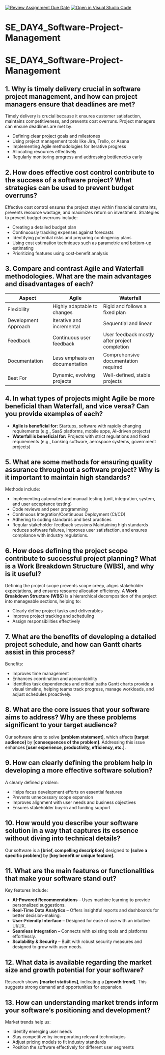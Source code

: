 [![Review Assignment Due Date](https://classroom.github.com/assets/deadline-readme-button-22041afd0340ce965d47ae6ef1cefeee28c7c493a6346c4f15d667ab976d596c.svg)](https://classroom.github.com/a/9pw6JKcu)
[![Open in Visual Studio Code](https://classroom.github.com/assets/open-in-vscode-2e0aaae1b6195c2367325f4f02e2d04e9abb55f0b24a779b69b11b9e10269abc.svg)](https://classroom.github.com/online_ide?assignment_repo_id=18537571&assignment_repo_type=AssignmentRepo)
# SE_DAY4_Software-Project-Management
# SE_DAY4_Software-Project-Management

## 1. Why is timely delivery crucial in software project management, and how can project managers ensure that deadlines are met?
Timely delivery is crucial because it ensures customer satisfaction, maintains competitiveness, and prevents cost overruns. Project managers can ensure deadlines are met by:
- Defining clear project goals and milestones
- Using project management tools like Jira, Trello, or Asana
- Implementing Agile methodologies for iterative progress
- Allocating resources effectively
- Regularly monitoring progress and addressing bottlenecks early

## 2. How does effective cost control contribute to the success of a software project? What strategies can be used to prevent budget overruns?
Effective cost control ensures the project stays within financial constraints, prevents resource wastage, and maximizes return on investment. Strategies to prevent budget overruns include:
- Creating a detailed budget plan
- Continuously tracking expenses against forecasts
- Identifying potential risks and preparing contingency plans
- Using cost estimation techniques such as parametric and bottom-up estimating
- Prioritizing features using cost-benefit analysis

## 3. Compare and contrast Agile and Waterfall methodologies. What are the main advantages and disadvantages of each?

| Aspect      | Agile | Waterfall |
|------------|--------|-----------|
| Flexibility | Highly adaptable to changes | Rigid and follows a fixed plan |
| Development Approach | Iterative and incremental | Sequential and linear |
| Feedback | Continuous user feedback | User feedback mostly after project completion |
| Documentation | Less emphasis on documentation | Comprehensive documentation required |
| Best For | Dynamic, evolving projects | Well-defined, stable projects |

## 4. In what types of projects might Agile be more beneficial than Waterfall, and vice versa? Can you provide examples of each?
- **Agile is beneficial for:** Startups, software with rapidly changing requirements (e.g., SaaS platforms, mobile apps, AI-driven projects)
- **Waterfall is beneficial for:** Projects with strict regulations and fixed requirements (e.g., banking software, aerospace systems, government projects)

## 5. What are some methods for ensuring quality assurance throughout a software project? Why is it important to maintain high standards?
Methods include:
- Implementing automated and manual testing (unit, integration, system, and user acceptance testing)
- Code reviews and peer programming
- Continuous Integration/Continuous Deployment (CI/CD)
- Adhering to coding standards and best practices
- Regular stakeholder feedback sessions
Maintaining high standards reduces software failures, improves user satisfaction, and ensures compliance with industry regulations.

## 6. How does defining the project scope contribute to successful project planning? What is a Work Breakdown Structure (WBS), and why is it useful?
Defining the project scope prevents scope creep, aligns stakeholder expectations, and ensures resource allocation efficiency. A **Work Breakdown Structure (WBS)** is a hierarchical decomposition of the project into manageable sections, helping to:
- Clearly define project tasks and deliverables
- Improve project tracking and scheduling
- Assign responsibilities effectively

## 7. What are the benefits of developing a detailed project schedule, and how can Gantt charts assist in this process?
Benefits:
- Improves time management
- Enhances coordination and accountability
- Identifies task dependencies and critical paths
Gantt charts provide a visual timeline, helping teams track progress, manage workloads, and adjust schedules proactively.

## 8. What are the core issues that your software aims to address? Why are these problems significant to your target audience?
Our software aims to solve **[problem statement]**, which affects **[target audience]** by **[consequences of the problem]**. Addressing this issue enhances **[user experience, productivity, efficiency, etc.]**.

## 9. How can clearly defining the problem help in developing a more effective software solution?
A clearly defined problem:
- Helps focus development efforts on essential features
- Prevents unnecessary scope expansion
- Improves alignment with user needs and business objectives
- Ensures stakeholder buy-in and funding support

## 10. How would you describe your software solution in a way that captures its essence without diving into technical details?
Our software is a **[brief, compelling description]** designed to **[solve a specific problem]** by **[key benefit or unique feature]**.

## 11. What are the main features or functionalities that make your software stand out?
Key features include:
- **AI-Powered Recommendations** – Uses machine learning to provide personalized suggestions.
- **Real-Time Data Analytics** – Offers insightful reports and dashboards for better decision-making.
- **User-Friendly Interface** – Designed for ease of use with an intuitive UI/UX.
- **Seamless Integration** – Connects with existing tools and platforms effortlessly.
- **Scalability & Security** – Built with robust security measures and designed to grow with user needs.

## 12. What data is available regarding the market size and growth potential for your software?
Research shows **[market statistics]**, indicating a **[growth trend]**. This suggests strong demand and opportunities for expansion.

## 13. How can understanding market trends inform your software’s positioning and development?
Market trends help us:
- Identify emerging user needs
- Stay competitive by incorporating relevant technologies
- Adjust pricing models to fit industry standards
- Position the software effectively for different user segments
